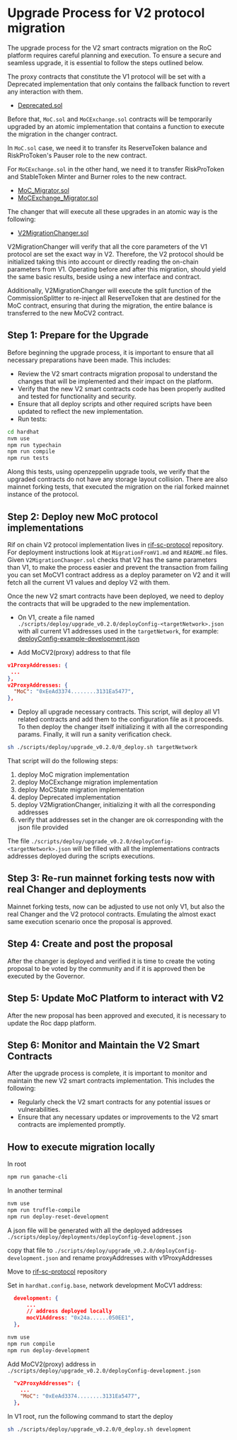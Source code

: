 # Upgrade Process for V2 protocol migration

The upgrade process for the V2 smart contracts migration on the RoC platform requires careful planning and execution. To ensure a secure and seamless upgrade, it is essential to follow the steps outlined below.

The proxy contracts that constitute the V1 protocol will be set with a Deprecated implementation that only contains the fallback function to revert any interaction with them.

- [Deprecated.sol](../../../contracts/V2_migration/Deprecated.sol)

Before that, `MoC.sol` and `MoCExchange.sol` contracts will be temporarily upgraded by an atomic implementation that contains a function to execute the migration in the changer contract.

In `MoC.sol` case, we need it to transfer its ReserveToken balance and RiskProToken's Pauser role  to the new contract.

For `MoCExchange.sol` in the other hand, we need it to transfer RiskProToken and StableToken Minter and Burner roles to the new contract.

- [MoC_Migrator.sol](../../../contracts/V2_migration/MoC_Migrator.sol)
- [MoCExchange_Migrator.sol](../../../contracts/V2_migration/MoCExchange_Migrator.sol)

The changer that will execute all these upgrades in an atomic way is the following:

- [V2MigrationChanger.sol](../../../contracts/changers/V2MigrationChanger.sol)

V2MigrationChanger will verify that all the core parameters of the V1 protocol are set the exact way in V2. Therefore, the V2 protocol should be initialized taking this into account or directly reading the on-chain parameters from V1. Operating before and after this migration, should yield the same basic results, beside using a new interface and contract.

Additionally, V2MigrationChanger will execute the split function of the CommissionSplitter to re-inject all ReserveToken that are destined for the MoC contract, ensuring that during the migration, the entire balance is transferred to the new MoCV2 contract.

## Step 1: Prepare for the Upgrade

Before beginning the upgrade process, it is important to ensure that all necessary preparations have been made. This includes:

- Review the V2 smart contracts migration proposal to understand the changes that will be implemented and their impact on the platform.
- Verify that the new V2 smart contracts code has been properly audited and tested for functionality and security.
- Ensure that all deploy scripts and other required scripts have been updated to reflect the new implementation.
- Run tests:

```sh
cd hardhat
nvm use
npm run typechain
npm run compile
npm run tests
```

Along this tests, using openzeppelin upgrade tools, we verify that the upgraded contracts do not have any storage layout collision.
There are also mainnet forking tests, that executed the migration on the rial forked mainnet instance of the protocol.

## Step 2: Deploy new MoC protocol implementations

Rif on chain V2 protocol implementation lives in [rif-sc-protocol](https://github.com/money-on-chain/rif-sc-protocol) repository.
For deployment instructions look at `MigrationFromV1.md` and `README.md` files.
Given `V2MigrationChanger.sol` checks that V2 has the same parameters than V1, to make the process easier and prevent the transaction from failing you can set MoCV1 contract address as a deploy parameter on V2 and it will fetch all the current V1 values and deploy V2 with them.

Once the new V2 smart contracts have been deployed, we need to deploy the contracts that will be upgraded to the new implementation.

- On V1, create a file named `./scripts/deploy/upgrade_v0.2.0/deployConfig-<targetNetwork>.json` with all current V1 addresses used in the `targetNetwork`, for example: [deployConfig-example-development.json](./deployConfig-example-development.json)

- Add MoCV2(proxy) address to that file

```json
v1ProxyAddresses: {
 ...
},
v2ProxyAddresses: {
  "MoC": "0xEeAd3374........3131Ea5477",
},
```

- Deploy all upgrade necessary contracts.
This script, will deploy all V1 related contracts and add them to the configuration file as it proceeds. To then deploy the changer itself initializing it with all the corresponding params. Finally, it will run a sanity verification check.

```sh
sh ./scripts/deploy/upgrade_v0.2.0/0_deploy.sh targetNetwork
```

That script will do the following steps:

1. deploy MoC migration implementation
2. deploy MoCExchange migration implementation
3. deploy MoCState migration implementation
4. deploy Deprecated implementation
5. deploy V2MigrationChanger, initializing it with all the corresponding addresses
6. verify that addresses set in the changer are ok corresponding with the json file provided

The file `./scripts/deploy/upgrade_v0.2.0/deployConfig-<targetNetwork>.json` will be filled with all the implementations contracts addresses deployed during the scripts executions.

## Step 3: Re-run mainnet forking tests now with real Changer and deployments

Mainnet forking tests, now can be adjusted to use not only V1, but also the real Changer and the V2 protocol contracts. Emulating the almost exact same execution scenario once the proposal is approved.

## Step 4: Create and post the proposal

After the changer is deployed and verified it is time to create the voting proposal to be voted by the community and if it is approved then be executed by the Governor.

## Step 5: Update MoC Platform to interact with V2

After the new proposal has been approved and executed, it is necessary to update the Roc dapp platform.

## Step 6: Monitor and Maintain the V2 Smart Contracts

After the upgrade process is complete, it is important to monitor and maintain the new V2 smart contracts implementation. This includes the following:

- Regularly check the V2 smart contracts for any potential issues or vulnerabilities.
- Ensure that any necessary updates or improvements to the V2 smart contracts are implemented promptly.

## How to execute migration locally

In root

```sh
npm run ganache-cli
```

In another terminal

```sh
nvm use
npm run truffle-compile
npm run deploy-reset-development
```

A json file will be generated with all the deployed addresses
`./scripts/deploy/deployments/deployConfig-development.json`

copy that file to
`./scripts/deploy/upgrade_v0.2.0/deployConfig-development.json` and rename proxyAddresses with v1ProxyAddresses

Move to [rif-sc-protocol](https://github.com/money-on-chain/rif-sc-protocol) repository

Set in `hardhat.config.base`, network development MoCV1 address:

```json
  development: {
      ...
      // address deployed locally
      mocV1Address: "0x24a......050EE1",
  },
```

```sh
nvm use
npm run compile
npm run deploy-development
```

Add MoCV2(proxy) address in
`./scripts/deploy/upgrade_v0.2.0/deployConfig-development.json`

```json
  "v2ProxyAddresses": {
    ...
    "MoC": "0xEeAd3374........3131Ea5477",
  },
```

In V1 root, run the following command to start the deploy

```sh
sh ./scripts/deploy/upgrade_v0.2.0/0_deploy.sh development
```
